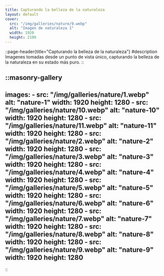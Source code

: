 ```yaml
---
title: Capturando la belleza de la naturaleza
layout: default
cover: 
  src: "/img/galleries/nature/9.webp"
  alt: "Imagen de naturaleza 1"
  width: 1920
  height: 2199
---
```


::page-header{title="Capturando la belleza de la naturaleza"}
#description
Imagenes tomadas desde un punto de vista único, capturando la belleza de la naturaleza en su estado más puro.
::

::masonry-gallery
---
images:
    - src: "/img/galleries/nature/1.webp"
      alt: "nature-1"
      width: 1920
      height: 1280
    - src: "/img/galleries/nature/10.webp"
      alt: "nature-10"
      width: 1920
      height: 1280
    - src: "/img/galleries/nature/11.webp"
      alt: "nature-11"
      width: 1920
      height: 1280
    - src: "/img/galleries/nature/2.webp"
      alt: "nature-2"
      width: 1920
      height: 1280
    - src: "/img/galleries/nature/3.webp"
      alt: "nature-3"
      width: 1920
      height: 1280
    - src: "/img/galleries/nature/4.webp"
      alt: "nature-4"
      width: 1920
      height: 1280
    - src: "/img/galleries/nature/5.webp"
      alt: "nature-5"
      width: 1920
      height: 1280
    - src: "/img/galleries/nature/6.webp"
      alt: "nature-6"
      width: 1920
      height: 1280
    - src: "/img/galleries/nature/7.webp"
      alt: "nature-7"
      width: 1920
      height: 1280
    - src: "/img/galleries/nature/8.webp"
      alt: "nature-8"
      width: 1920
      height: 1280
    - src: "/img/galleries/nature/9.webp"
      alt: "nature-9"
      width: 1920
      height: 1280
---
::